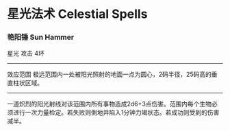 # 星光法术 Celestial Spells

### 艳阳锤 Sun Hammer

星光 攻击 4环

------------------------------------------------------------------------

效应范围
极远范围内一处被阳光照射的地面一点为圆心，2码半径，25码高的垂直柱状区域。

------------------------------------------------------------------------

一道炽烈的阳光射线对该范围内所有事物造成2d6+3点伤害。范围内每个生物必须进行一次力量检定。若失败则倒地并陷入1分钟力竭状态。若成功则受到的伤害减半。

